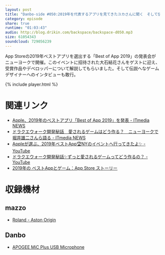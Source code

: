 ```yaml
---
layout: post
title: "Danbo-side #050:2019年を代表するアプリを見てきたユカさんに聞く　そして伝説へ……"
category: episode
share: true
runtime: "01:03:43"
audio: http://blog.drikin.com/backspace/backspace-d050.mp3
size: 61054343
soundcloud: 729056239
---
```


App Storeの2019年ベストアプリを選出する「Best of App 2019」の発表会がニューヨークで開催。このイベントに招待された大石結花さんをゲストに迎え、受賞作品やデベロッパーについて解説してもらいました。そして伝説へなゲームデザイナーへのインタビューも敢行。

{% include player.html %}

# 関連リンク

* [Apple、2019年のベストアプリ「Best of App 2019」を発表 - ITmedia NEWS](https://www.itmedia.co.jp/news/articles/1912/03/news101.html)
* [ドラクエウォーク開発秘話　愛されるゲームはどう作る？　ニューヨークで堀井雄二さんら語る - ITmedia NEWS](https://www.itmedia.co.jp/news/articles/1912/13/news067.html)
* [Appleが選ぶ、2019年ベストApp🏆NYのイベントへ行ってきたよ✨ - YouTube](https://www.youtube.com/watch?v=RSx60KjWTzI)
* [ドラクエウォーク開発秘話✨ずっと愛されるゲームってどう作るの？ - YouTube](https://www.youtube.com/watch?v=AF4qHsbkRiQ)
* [2019年の ベストAppとゲーム：App Store ストーリー](https://apps.apple.com/jp/story/id1484101035)

# 収録機材

## mazzo
* [Roland - Aston Origin](http://amzn.asia/1OwAZ0w)

## Danbo
* [APOGEE MiC Plus USB Microphone](http://amzn.asia/5tPVRTx)
